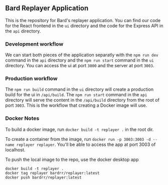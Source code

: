## Bard Replayer Application

This is the repository for Bard's replayer application. You can find our code for the React frontend in the `ui` directory and the code for the Express API in the `api` directory.

### Development workflow

We can start both pieces of the application separatly with the `npm run dev` command in the `api` directory and the `npm run start` command in the `ui` directory. You can access the ui at port `3000` and the server at port `3003`.

### Production workflow

The `npm run build` command in the `ui` directory will create a production build for the ui in `/api/build`. The `npm run start` command in the `api` directory will serve the content in the `/api/build` directory from the root of port `3003`. This is the workflow that creating a Docker image will use.

### Docker Notes

To build a docker image, run `docker build -t replayer .` in the root dir.

To create a container from the image, run `docker run -p 3003:3003 -d --name replayer replayer`. You'll be able to access the app at port 3003 of localhost.

To push the local image to the repo, use the docker desktop app

```
docker build -t replayer .
docker tag replayer bardrr/replayer:latest
docker push bardrr/replayer:latest
```
